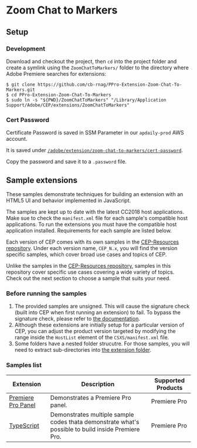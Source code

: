 # Zoom Chat to Markers

## Setup

### Development

Download and checkout the project, then `cd` into the project folder and create a symlink using the `ZoomChatToMarkers/` folder to the directory where Adobe Premiere searches for extensions:

```console
$ git clone https://github.com/cb-rnag/PPro-Extension-Zoom-Chat-To-Markers.git
$ cd PPro-Extension-Zoom-Chat-To-Markers
$ sudo ln -s "${PWD}/ZoomChatToMarkers" "/Library/Application Support/Adobe/CEP/extensions/ZoomChatToMarkers"
```

### Cert Password

Certificate Password is saved in SSM Parameter in our `apdaily-prod` AWS account.

It is saved under [`/adobe/extension/zoom-chat-to-markers/cert-password`](https://us-east-1.console.aws.amazon.com/systems-manager/parameters/%2Fadobe%2Fextension%2Fzoom-chat-to-markers%2Fcert-password/description?region=us-east-1).

Copy the password and save it to a `.password` file.

## Sample extensions

These samples demonstrate techniques for building an extension with an HTML5 UI and behavior implemented in JavaScript.

The samples are kept up to date with the latest CC2018 host applications. Make sue to check the `manifest.xml` file for each sample's compatible host applications. To run the extensions you must have the compatible host application installed. Requirements for each sample are listed below.

Each version of CEP comes with its own samples in the [CEP-Resources repository](https://github.com/Adobe-CEP/CEP-Resources). Under each version name, `CEP_N.x`, you will find the version specific samples, which cover broad use cases and topics of CEP.

Unlike the samples in the [CEP-Resources repository](https://github.com/Adobe-CEP/CEP-Resources), samples in this repository cover specific use cases covering a wide variety of topics. Check out the next section to choose a sample that suits your need.

### Before running the samples

1. The provided samples are unsigned. This will cause the signature check (built into CEP when first running an extension) to fail. To bypass the signature check, please refer to [the documentation](https://github.com/Adobe-CEP/CEP-Resources/blob/master/CEP_8.x/Documentation/CEP%208.0%20HTML%20Extension%20Cookbook.md#debugging-unsigned-extensions).
1. Although these extensions are initially setup for a particular version of CEP, you can adjust the product version targeted by modifying the range inside the `HostList` element of the `CSXS/manifest.xml` file.
1. Some folders have a nested folder strucutre. For those samples, you will need to extract sub-directories into [the extension folder](https://github.com/Adobe-CEP/CEP-Resources/blob/master/CEP_8.x/Documentation/CEP%208.0%20HTML%20Extension%20Cookbook.md#extension-folders).

### Samples list

| Extension                                                                        | Description                                                                                        | Supported Products |
| -------------------------------------------------------------------------------- | -------------------------------------------------------------------------------------------------- | ------------------ |
| [Premiere Pro Panel](https://github.com/Adobe-CEP/Samples/tree/master/PProPanel) | Demonstrates a Premiere Pro panel.                                                                 | Premiere Pro       |
| [TypeScript](https://github.com/Adobe-CEP/Samples/tree/master/TypeScript)        | Demonstrates multiple sample codes thata demonstrate what's possible to build inside Premiere Pro. | Premiere Pro       |
